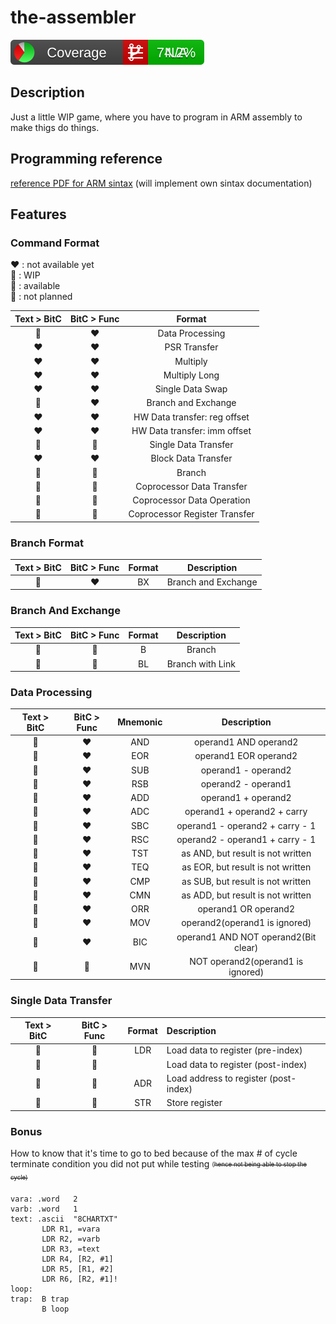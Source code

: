 # the-assembler

![Coverage Badge](CodeCoverage/Report/badge_combined.svg)

## Description
Just a little WIP game, where you have to program in ARM assembly to make thigs do things.



## Programming reference

 [reference PDF for ARM sintax](https://iitd-plos.github.io/col718/ref/arm-instructionset.pdf#page=3) (will implement own sintax documentation)


## Features

### Command Format

:heart: : not available yet\
:orange_heart: : WIP\
:green_heart: : available\
:black_heart: : not planned

| Text > BitC   | BitC > Func   |  Format                          |
| :-----:       | :------:      | :------:                         |
| :green_heart: | :heart:       | Data Processing                  |
| :heart:       | :heart:       | PSR Transfer                     |
| :heart:       | :heart:       | Multiply                         |
| :heart:       | :heart:       | Multiply Long                    |
| :heart:       | :heart:       | Single Data Swap                 |
| :green_heart: | :heart:       | Branch and Exchange              |
| :heart:       | :heart:       | HW Data transfer: reg offset     |
| :heart:       | :heart:       | HW Data transfer: imm offset     |
| :green_heart: | :orange_heart:| Single Data Transfer             |
| :heart:       | :heart:       | Block  Data Transfer             |
| :green_heart: | :green_heart: | Branch                           |
| :black_heart: | :black_heart: | Coprocessor Data Transfer        |
| :black_heart: | :black_heart: | Coprocessor Data Operation       |
| :black_heart: | :black_heart: | Coprocessor Register Transfer    |

### Branch Format

| Text > BitC   | BitC > Func   | Format    | Description           | 
| :-----:       | :------:      | :------:  | :----:                |
| :green_heart: | :heart:       |  BX       | Branch and Exchange   |

### Branch And Exchange

| Text > BitC   | BitC > Func   | Format    | Description           | 
| :-----:       | :------:      | :------:  | :----:                |
| :green_heart: | :green_heart: |  B        | Branch                |
| :green_heart: | :green_heart: |  BL       | Branch with Link      |

### Data Processing

| Text > BitC   | BitC > Func   | Mnemonic | Description | 
| :-----:       | :------:      | :------: | :---------: |
| :green_heart: | :heart:       |  AND     | operand1 AND operand2              |
| :green_heart: | :heart:       |  EOR     | operand1 EOR operand2              |
| :green_heart: | :heart:       |  SUB     | operand1 - operand2                |
| :green_heart: | :heart:       |  RSB     | operand2 - operand1                |
| :green_heart: | :heart:       |  ADD     | operand1 + operand2                |
| :green_heart: | :heart:       |  ADC     | operand1 + operand2 + carry        |
| :green_heart: | :heart:       |  SBC     | operand1 - operand2 + carry - 1    |
| :green_heart: | :heart:       |  RSC     | operand2 - operand1 + carry - 1    |
| :green_heart: | :heart:       |  TST     | as AND, but result is not written  |
| :green_heart: | :heart:       |  TEQ     | as EOR, but result is not written  |
| :green_heart: | :heart:       |  CMP     | as SUB, but result is not written  |
| :green_heart: | :heart:       |  CMN     | as ADD, but result is not written  |
| :green_heart: | :heart:       |  ORR     | operand1 OR operand2               |
| :green_heart: | :heart:       |  MOV     | operand2(operand1 is ignored)      |
| :green_heart: | :heart:       |  BIC     | operand1 AND NOT operand2(Bit clear)
| :green_heart: | :black_heart: |  MVN     | NOT operand2(operand1 is ignored)  |


### Single Data Transfer

| Text > BitC   | BitC > Func   | Format    | Description                           | 
| :-----:       | :------:      | :------:  | :----                                 |
| :green_heart: | :green_heart: |  LDR      | Load data to register (pre-index)     |
| :green_heart: | :green_heart: |           | Load data to register (post-index)    |
| :green_heart: | :green_heart: |  ADR      | Load address to register (post-index) |
| :green_heart: | :orange_heart:|  STR      | Store register                        |


### Bonus

How to know that it's time to go to bed because of the max # of cycle terminate condition you did not put while testing <sub><sup>(~~hence not being able to stop the cycle)~~</sup></sub>


```assembly
vara: .word   2         
varb: .word   1         
text: .ascii  "8CHARTXT"  
       LDR R1, =vara    
       LDR R2, =varb    
       LDR R3, =text    
       LDR R4, [R2, #1] 
       LDR R5, [R1, #2] 
       LDR R6, [R2, #1]!
loop:                   
trap:  B trap           
       B loop
```








<!-- ![][OK]

![][WIP]

![][TODO]

![][NODO] -->

<!-- [OK]: https://image.flaticon.com/icons/png/32/3248/3248235.png -->
<!-- ICONS SIMPLE -->
<!-- [OK]: https://image.flaticon.com/icons/png/32/190/190411.png -->
<!-- [WIP]: https://image.flaticon.com/icons/png/32/190/190435.png -->
<!-- [WIP]: https://image.flaticon.com/icons/png/32/190/190420.png
[TODO]: https://image.flaticon.com/icons/png/32/190/190406.png
[NODO]: https://image.flaticon.com/icons/png/32/190/190438.png -->

<!-- rating and validation pack -->

<!-- [OK]: https://image.flaticon.com/icons/png/32/1721/1721945.png -->
[OK]: https://image.flaticon.com/icons/png/32/1722/1722017.png

[WIP]:  https://image.flaticon.com/icons/png/32/1721/1721923.png

[TODO]: https://image.flaticon.com/icons/png/32/3248/3248209.png

<!-- [NODO]: https://image.flaticon.com/icons/png/32/1721/1721955.png -->
[NODO]: https://image.flaticon.com/icons/png/32/1721/1721977.png

[NODO]: https://image.flaticon.com/icons/png/32/3558/3558838.png

<!-- 
![][OK]

![][WIP]

![][TODO]

![][NODO] -->




